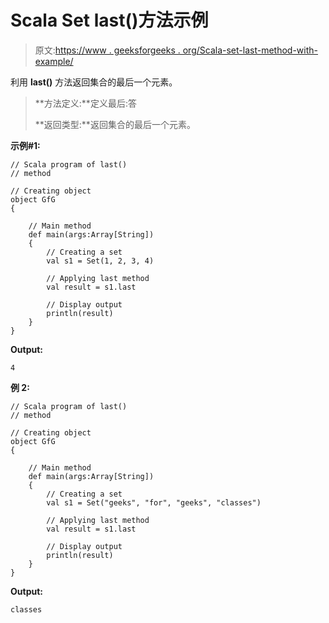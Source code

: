 # Scala Set last()方法示例

> 原文:[https://www . geeksforgeeks . org/Scala-set-last-method-with-example/](https://www.geeksforgeeks.org/scala-set-last-method-with-example/)

利用 **last()** 方法返回集合的最后一个元素。

> **方法定义:**定义最后:答
> 
> **返回类型:**返回集合的最后一个元素。

**示例#1:**

```
// Scala program of last() 
// method 

// Creating object 
object GfG 
{ 

    // Main method 
    def main(args:Array[String]) 
    { 
        // Creating a set 
        val s1 = Set(1, 2, 3, 4) 

        // Applying last method 
        val result = s1.last

        // Display output
        println(result)
    } 
} 
```

**Output:**

```
4

```

**例 2:**

```
// Scala program of last() 
// method 

// Creating object 
object GfG 
{ 

    // Main method 
    def main(args:Array[String]) 
    { 
        // Creating a set 
        val s1 = Set("geeks", "for", "geeks", "classes") 

        // Applying last method 
        val result = s1.last

        // Display output
        println(result)
    } 
} 
```

**Output:**

```
classes

```